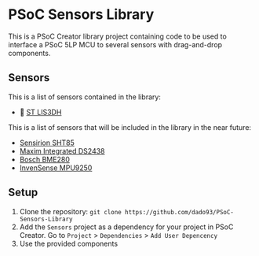 # PSoC Sensors Library
This is a PSoC Creator library project containing code to be used to interface a PSoC 5LP MCU to several sensors with drag-and-drop components.

## Sensors
This is a list of sensors contained in the library:
- :construction: [ST LIS3DH](https://www.st.com/en/mems-and-sensors/lis3dh.html)

This is a list of sensors that will be included in the library in the near future:
- [Sensirion SHT85](https://www.sensirion.com/en/environmental-sensors/humidity-sensors/sht85-pin-type-humidity-sensor-enabling-easy-replaceability/)
- [Maxim Integrated DS2438](https://www.maximintegrated.com/en/products/power/battery-management/DS2438.html?intcid=para)
- [Bosch BME280](https://www.bosch-sensortec.com/products/environmental-sensors/humidity-sensors-bme280/)
- [InvenSense MPU9250](https://invensense.tdk.com/products/motion-tracking/9-axis/mpu-9250/)

## Setup
1. Clone the repository: `git clone https://github.com/dado93/PSoC-Sensors-Library`
2. Add the `Sensors` project as a dependency for your project in PSoC Creator. Go to `Project` > `Dependencies` > `Add User Depencency`
3. Use the provided components